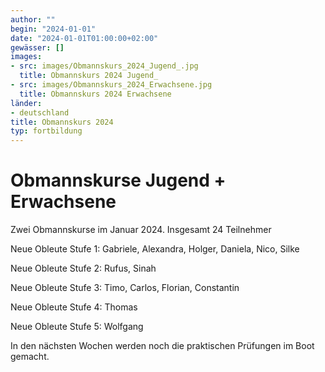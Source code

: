 ```yaml
---
author: ""
begin: "2024-01-01"
date: "2024-01-01T01:00:00+02:00"
gewässer: []
images:
- src: images/Obmannskurs_2024_Jugend_.jpg
  title: Obmannskurs 2024 Jugend_
- src: images/Obmannskurs_2024_Erwachsene.jpg
  title: Obmannskurs 2024 Erwachsene
länder:
- deutschland
title: Obmannskurs 2024
typ: fortbildung
---
```



# Obmannskurse Jugend + Erwachsene


Zwei Obmannskurse im Januar 2024. Insgesamt 24 Teilnehmer

Neue Obleute Stufe 1: Gabriele, Alexandra, Holger, Daniela, Nico, Silke

Neue Obleute Stufe 2: Rufus, Sinah

Neue Obleute Stufe 3: Timo, Carlos, Florian, Constantin

Neue Obleute Stufe 4: Thomas

Neue Obleute Stufe 5: Wolfgang

In den nächsten Wochen werden noch die praktischen Prüfungen im Boot gemacht.
